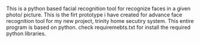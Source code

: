 This is a python based facial recognition tool for recognize faces in a given photo/ picture. This is the firt prototype i have created for advance face recognition tool for my new project, trinity home secutiry system.
This entire program is based on python. check requiremebts.txt for install the required python libraries. 
